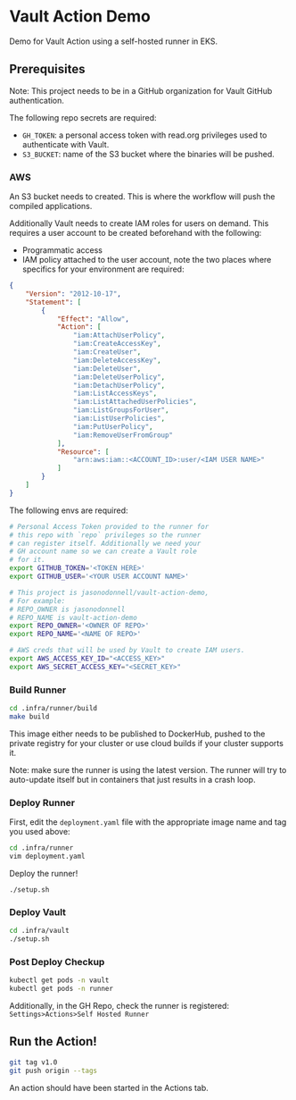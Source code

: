 # Vault Action Demo

Demo for Vault Action using a self-hosted runner in EKS.

## Prerequisites

Note: This project needs to be in a GitHub organization for Vault GitHub authentication.

The following repo secrets are required:

* `GH_TOKEN`: a personal access token with read.org privileges used to authenticate with Vault.
* `S3_BUCKET`: name of the S3 bucket where the binaries will be pushed.

### AWS

An S3 bucket needs to created. This is where the workflow will push the compiled
applications.

Additionally Vault needs to create IAM roles for users on demand. This requires a
user account to be created beforehand with the following:

* Programmatic access
* IAM policy attached to the user account,
  note the two places where specifics for your environment are required:
```json
{
    "Version": "2012-10-17",
    "Statement": [
        {
            "Effect": "Allow",
            "Action": [
                "iam:AttachUserPolicy",
                "iam:CreateAccessKey",
                "iam:CreateUser",
                "iam:DeleteAccessKey",
                "iam:DeleteUser",
                "iam:DeleteUserPolicy",
                "iam:DetachUserPolicy",
                "iam:ListAccessKeys",
                "iam:ListAttachedUserPolicies",
                "iam:ListGroupsForUser",
                "iam:ListUserPolicies",
                "iam:PutUserPolicy",
                "iam:RemoveUserFromGroup"
            ],
            "Resource": [
                "arn:aws:iam::<ACCOUNT_ID>:user/<IAM USER NAME>"
            ]
        }
    ]
}
```

The following envs are required:

```bash
# Personal Access Token provided to the runner for
# this repo with `repo` privileges so the runner
# can register itself. Additionally we need your
# GH account name so we can create a Vault role
# for it.
export GITHUB_TOKEN='<TOKEN HERE>'
export GITHUB_USER='<YOUR USER ACCOUNT NAME>'

# This project is jasonodonnell/vault-action-demo,
# For example:
# REPO_OWNER is jasonodonnell
# REPO_NAME is vault-action-demo
export REPO_OWNER='<OWNER OF REPO>'
export REPO_NAME='<NAME OF REPO>'

# AWS creds that will be used by Vault to create IAM users.
export AWS_ACCESS_KEY_ID="<ACCESS_KEY>"
export AWS_SECRET_ACCESS_KEY="<SECRET_KEY>"
```

### Build Runner

```bash
cd .infra/runner/build
make build
```

This image either needs to be published to DockerHub, pushed
to the private registry for your cluster or use cloud builds
if your cluster supports it.

Note: make sure the runner is using the latest version. The runner
will try to auto-update itself but in containers that just results
in a crash loop.

### Deploy Runner

First, edit the `deployment.yaml` file with the appropriate image
name and tag you used above:

```bash
cd .infra/runner
vim deployment.yaml
```

Deploy the runner!
```
./setup.sh
```

### Deploy Vault

```bash
cd .infra/vault
./setup.sh
```

### Post Deploy Checkup

```bash
kubectl get pods -n vault
kubectl get pods -n runner
```

Additionally, in the GH Repo, check the runner is registered:
  `Settings>Actions>Self Hosted Runner`

## Run the Action!

```bash
git tag v1.0
git push origin --tags
```

An action should have been started in the Actions tab.

